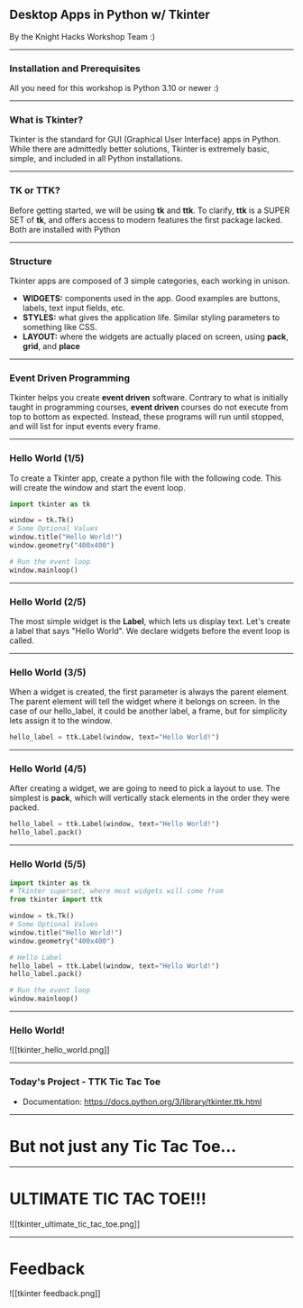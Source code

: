 ## Desktop Apps in Python w/ Tkinter
By the Knight Hacks Workshop Team :)

---

### Installation and Prerequisites
All you need for this workshop is Python 3.10 or newer :)

---

### What is Tkinter?
Tkinter is the standard for GUI (Graphical User Interface) apps in Python. While there are admittedly better solutions, Tkinter is extremely basic, simple, and included in all Python installations.

---
### TK or TTK?
Before getting started, we will be using **tk** and **ttk**. To clarify, **ttk** is a SUPER SET of **tk**, and offers access to modern features the first package lacked. Both are installed with Python

---

### Structure
Tkinter apps are composed of 3 simple categories, each working in unison.
- **WIDGETS:** components used in the app. Good examples are buttons, labels, text input fields, etc.
- **STYLES:** what gives the application life. Similar styling parameters to something like CSS.
- **LAYOUT:** where the widgets are actually placed on screen, using **pack**, **grid**, and **place**

---

### Event Driven Programming
Tkinter helps you create **event driven** software. Contrary to what is initially taught in programming courses, **event driven** courses do not execute from top to bottom as expected. Instead, these programs will run until stopped, and will list for input events every frame.


---

### Hello World (1/5)
To create a Tkinter app, create a python file with the following code. This will create the window and start the event loop.
```py
import tkinter as tk

window = tk.Tk()
# Some Optional Values
window.title("Hello World!")
window.geometry("400x400")

# Run the event loop
window.mainloop()
```

---

### Hello World (2/5)
The most simple widget is the **Label**, which lets us display text. Let's create a label that says "Hello World". We declare widgets before the event loop is called.

---

### Hello World (3/5)
When a widget is created, the first parameter is always the parent element. The parent element will tell the widget where it belongs on screen. In the case of our hello_label, it could be another label, a frame, but for simplicity lets assign it to the window.
```py
hello_label = ttk.Label(window, text="Hello World!")
```

---

### Hello World (4/5)
After creating a widget, we are going to need to pick a layout to use. The simplest is **pack**, which will vertically stack elements in the order they were packed.
```py
hello_label = ttk.Label(window, text="Hello World!")
hello_label.pack()
```
---

### Hello World (5/5)

```py
import tkinter as tk
# Tkinter superset, where most widgets will come from
from tkinter import ttk

window = tk.Tk()
# Some Optional Values
window.title("Hello World!")
window.geometry("400x400")

# Hello Label
hello_label = ttk.Label(window, text="Hello World!")
hello_label.pack()

# Run the event loop
window.mainloop()
```

---

### Hello World!
![[tkinter_hello_world.png]]

---

### Today's Project - TTK Tic Tac Toe
- Documentation: https://docs.python.org/3/library/tkinter.ttk.html
 
---

# But not just any Tic Tac Toe... 

---

# ULTIMATE TIC TAC TOE!!!
![[tkinter_ultimate_tic_tac_toe.png]]

---

# Feedback
![[tkinter feedback.png]]